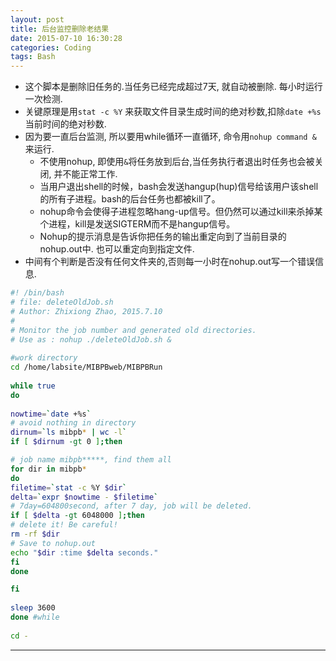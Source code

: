 ```yaml
---
layout: post
title: 后台监控删除老结果
date: 2015-07-10 16:30:28
categories: Coding
tags: Bash
---
```


- 这个脚本是删除旧任务的.当任务已经完成超过7天, 就自动被删除. 每小时运行一次检测.  
- 关键原理是用`stat -c %Y` 来获取文件目录生成时间的绝对秒数,扣除`date +%s`当前时间的绝对秒数.  
- 因为要一直后台监测, 所以要用while循环一直循环, 命令用`nohup command &` 来运行.
	- 不使用nohup, 即使用`&`将任务放到后台,当任务执行者退出时任务也会被关闭, 并不能正常工作.
	- 当用户退出shell的时候，bash会发送hangup(hup)信号给该用户该shell的所有子进程。bash的后台任务也都被kill了。
	- nohup命令会使得子进程忽略hang-up信号。但仍然可以通过kill来杀掉某个进程，kill是发送SIGTERM而不是hangup信号。
	- Nohup的提示消息是告诉你把任务的输出重定向到了当前目录的nohup.out中. 也可以重定向到指定文件.
- 中间有个判断是否没有任何文件夹的,否则每一小时在nohup.out写一个错误信息.

~~~bash
#! /bin/bash
# file: deleteOldJob.sh
# Author: Zhixiong Zhao, 2015.7.10
# 
# Monitor the job number and generated old directories.
# Use as : nohup ./deleteOldJob.sh &
 
#work directory
cd /home/labsite/MIBPBweb/MIBPBRun
 
while true
do
 
nowtime=`date +%s`
# avoid nothing in directory
dirnum=`ls mibpb* | wc -l`
if [ $dirnum -gt 0 ];then

# job name mibpb*****, find them all
for dir in mibpb*
do
filetime=`stat -c %Y $dir`
delta=`expr $nowtime - $filetime`
# 7day=604800second, after 7 day, job will be deleted.
if [ $delta -gt 6048000 ];then
# delete it! Be careful! 
rm -rf $dir
# Save to nohup.out
echo "$dir :time $delta seconds." 
fi
done

fi
 
sleep 3600
done #while
 
cd -
~~~

------
